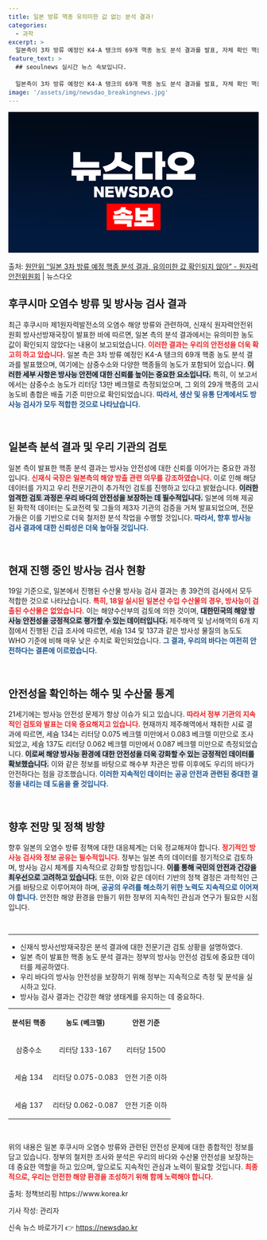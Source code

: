 ```yaml
---
title: 일본 방류 핵종 유의미한 값 없는 분석 결과!
categories:
  - 과학
excerpt: >
  일본측이 3차 방류 예정인 K4-A 탱크의 69개 핵종 농도 분석 결과를 발표, 자체 확인 핵종 39개에 대…
feature_text: >
  ## seoulnews 실시간 뉴스 속보입니다.

  일본측이 3차 방류 예정인 K4-A 탱크의 69개 핵종 농도 분석 결과를 발표, 자체 확인 핵종 39개에 대…
image: '/assets/img/newsdao_breakingnews.jpg'
---
```


![뉴스다오 속보](/assets/img/newsdao_breakingnews.jpg)

<p>출처: <a href="https://newsdao.kr/2238" rel="dofollow">원안위 “일본 3차 방류 예정 핵종 분석 결과, 유의미한 값 확인되지 않아” - 원자력안전위원회</a> | 뉴스다오</p>

<h2 data-ke-size="size26">후쿠시마 오염수 방류 및 방사능 검사 결과</h2>

<p data-ke-size="size16">최근 후쿠시마 제1원자력발전소의 오염수 해양 방류와 관련하여, 신재식 원자력안전위원회 방사선방재국장이 발표한 바에 따르면, 일본 측의 분석 결과에서는 유의미한 농도값이 확인되지 않았다는 내용이 보고되었습니다. <b><span style="color: #ee2323;">이러한 결과는 우리의 안전성을 더욱 확고히 하고 있습니다.</span></b> 일본 측은 3차 방류 예정인 K4-A 탱크의 69개 핵종 농도 분석 결과를 발표했으며, 여기에는 삼중수소와 다양한 핵종들의 농도가 포함되어 있습니다. <b><span style="background-color: #21538527;">이러한 세부 사항은 방사능 안전에 대한 신뢰를 높이는 중요한 요소입니다.</span></b> 특히, 이 보고서에서는 삼중수소 농도가 리터당 13만 베크렐로 측정되었으며, 그 외의 29개 핵종의 고시 농도비 총합은 배출 기준 미만으로 확인되었습니다. <b><span style="color: #1a5490;">따라서, 생산 및 유통 단계에서도 방사능 검사가 모두 적합한 것으로 나타났습니다.</span></b></p>

<p data-ke-size="size16">&nbsp;</p>

<h2 data-ke-size="size26">일본측 분석 결과 및 우리 기관의 검토</h2>

<p data-ke-size="size16">일본 측이 발표한 핵종 분석 결과는 방사능 안전성에 대한 신뢰를 이어가는 중요한 과정입니다. <b><span style="color: #ee2323;">신재식 국장은 일본측의 해양 방출 관련 의무를 강조하였습니다.</span></b> 이로 인해 해당 데이터를 가지고 우리 전문기관이 추가적인 검토를 진행하고 있다고 밝혔습니다. <b><span style="background-color: #21538527;">이러한 엄격한 검토 과정은 우리 바다의 안전성을 보장하는 데 필수적입니다.</span></b> 일본에 의해 제공된 화학적 데이터는 도쿄전력 및 그들의 제3자 기관의 검증을 거쳐 발표되었으며, 전문가들은 이를 기반으로 더욱 철저한 분석 작업을 수행할 것입니다. <b><span style="color: #1a5490;">따라서, 향후 방사능 검사 결과에 대한 신뢰성은 더욱 높아질 것입니다.</span></b></p>

<p data-ke-size="size16">&nbsp;</p>

<h2 data-ke-size="size26">현재 진행 중인 방사능 검사 현황</h2>

<p data-ke-size="size16">19일 기준으로, 일본에서 진행된 수산물 방사능 검사 결과는 총 39건의 검사에서 모두 적합한 것으로 나타났습니다. <b><span style="color: #ee2323;">특히, 18일 실시된 일본산 수입 수산물의 경우, 방사능이 검출된 수산물은 없었습니다.</span></b> 이는 해양수산부의 검토에 의한 것이며, <b><span style="background-color: #21538527;">대한민국의 해양 방사능 안전성을 긍정적으로 평가할 수 있는 데이터입니다.</span></b> 제주해역 및 남서해역의 6개 지점에서 진행된 긴급 조사에 따르면, 세슘 134 및 137과 같은 방사성 물질의 농도도 WHO 기준에 비해 매우 낮은 수치로 확인되었습니다. <b><span style="color: #1a5490;">그 결과, 우리의 바다는 여전히 안전하다는 결론에 이르렀습니다.</span></b></p>

<p data-ke-size="size16">&nbsp;</p>

<h2 data-ke-size="size26">안전성을 확인하는 해수 및 수산물 통계</h2>

<p data-ke-size="size16">21세기에는 방사능 안전성 문제가 항상 이슈가 되고 있습니다. <b><span style="color: #ee2323;">따라서 정부 기관의 지속적인 검토와 발표는 더욱 중요해지고 있습니다.</span></b> 현재까지 제주해역에서 채취한 시료 결과에 따르면, 세슘 134는 리터당 0.075 베크렐 미만에서 0.083 베크렐 미만으로 조사되었고, 세슘 137도 리터당 0.062 베크렐 미만에서 0.087 베크렐 미만으로 측정되었습니다. <b><span style="background-color: #21538527;">이로써 해양 방사능 환경에 대한 안전성을 더욱 강화할 수 있는 긍정적인 데이터를 확보했습니다.</span></b> 이와 같은 정보를 바탕으로 해수부 차관은 방류 이후에도 우리의 바다가 안전하다는 점을 강조했습니다. <b><span style="color: #1a5490;">이러한 지속적인 데이터는 공공 안전과 관련된 중대한 결정을 내리는 데 도움을 줄 것입니다.</span></b></p>

<p data-ke-size="size16">&nbsp;</p>

<h2 data-ke-size="size26">향후 전망 및 정책 방향</h2>

<p data-ke-size="size16">향후 일본의 오염수 방류 정책에 대한 대응체계는 더욱 정교해져야 합니다. <b><span style="color: #ee2323;">정기적인 방사능 검사와 정보 공유는 필수적입니다.</span></b> 정부는 일본 측의 데이터를 정기적으로 검토하며, 방사능 감시 체계를 지속적으로 강화할 방침입니다. <b><span style="background-color: #21538527;">이를 통해 국민의 안전과 건강을 최우선으로 고려하고 있습니다.</span></b> 또한, 이와 같은 데이터 기반의 정책 결정은 과학적인 근거를 바탕으로 이루어져야 하며, <b><span style="color: #1a5490;">공공의 우려를 해소하기 위한 노력도 지속적으로 이어져야 합니다.</span></b> 안전한 해양 환경을 만들기 위한 정부의 지속적인 관심과 연구가 필요한 시점입니다.</p>

<p data-ke-size="size16">&nbsp;</p>

<hr />

<ul>
  <li>신재식 방사선방재국장은 분석 결과에 대한 전문기관 검토 상황을 설명하였다.</li>
  <li>일본 측이 발표한 핵종 농도 분석 결과는 정부의 방사능 안전성 검토에 중요한 데이터를 제공하였다.</li>
  <li>우리 바다의 방사능 안전성을 보장하기 위해 정부는 지속적으로 측정 및 분석을 실시하고 있다.</li>
  <li>방사능 검사 결과는 건강한 해양 생태계를 유지하는 데 중요하다.</li>
</ul>

<table style="width: 100%;">
  <tr>
    <td style="text-align: center; height: 50px;"><b>분석된 핵종</b></td>
    <td style="text-align: center; height: 50px;"><b>농도 (베크렐)</b></td>
    <td style="text-align: center; height: 50px;"><b>안전 기준</b></td>
  </tr>
  <tr>
    <td style="text-align: center; height: 50px;">삼중수소</td>
    <td style="text-align: center; height: 50px;">리터당 133-167</td>
    <td style="text-align: center; height: 50px;">리터당 1500</td>
  </tr>
  <tr>
    <td style="text-align: center; height: 50px;">세슘 134</td>
    <td style="text-align: center; height: 50px;">리터당 0.075-0.083</td>
    <td style="text-align: center; height: 50px;">안전 기준 이하</td>
  </tr>
  <tr>
    <td style="text-align: center; height: 50px;">세슘 137</td>
    <td style="text-align: center; height: 50px;">리터당 0.062-0.087</td>
    <td style="text-align: center; height: 50px;">안전 기준 이하</td>
  </tr>
</table>

<p data-ke-size="size16">&nbsp;</p>

<p data-ke-size="size16">위의 내용은 일본 후쿠시마 오염수 방류와 관련된 안전성 문제에 대한 종합적인 정보를 담고 있습니다. 정부의 철저한 조사와 분석은 우리의 바다와 수산물 안전성을 보장하는 데 중요한 역할을 하고 있으며, 앞으로도 지속적인 관심과 노력이 필요할 것입니다. <b><span style="color: #ee2323;">최종적으로, 우리는 안전한 해양 환경을 조성하기 위해 함께 노력해야 합니다.</span></b></p>

<p data-ke-size="size16">출처: 정책브리핑 https://www.korea.kr</p> 

<p data-ke-size="size16">기사 작성: 관리자</p> 

신속 뉴스 바로가기 👉 <a href="https://newsdao.kr" rel="dofollow">https://newsdao.kr</a>


